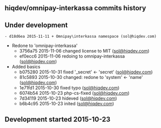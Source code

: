 hiqdev/omnipay-interkassa commits history
-----------------------------------------

## Under development

    - d18d6ea 2015-11-11 + Omnipay\interkassa namespace (sol@hiqdev.com)
- Redone to 'omnipay-interkassa'
    - 3756a75 2015-11-06 changed license to MIT (sol@hiqdev.com)
    - ef0ecc6 2015-11-06 redoing to omnipay-interkassa (sol@hiqdev.com)
- Added basics
    - b075280 2015-10-31 fixed '_secret' <- 'secret' (sol@hiqdev.com)
    - 81c5893 2015-10-30 changed: redone to 'system' <- 'name' (sol@hiqdev.com)
    - 1e71fd1 2015-10-30 fixed typo (sol@hiqdev.com)
    - 6074b54 2015-10-23 php-cs-fixed (sol@hiqdev.com)
    - 7d34119 2015-10-23 hideved (sol@hiqdev.com)
    - b6b4c95 2015-10-23 inited (sol@hiqdev.com)

## Development started 2015-10-23

